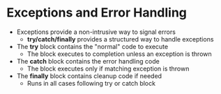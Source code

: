 # Exceptions and Error Handling

* Exceptions provide a non-intrusive way to signal errors
    * **try/catch/finally** provides a structured way to handle exceptions
* The **try** block contains the "normal" code to execute
    * The block executes to completion unless an exception is thrown
* The **catch** block contains the error handling code
    * The block executes only if matching exception is thrown
* The **finally** block contains cleanup code if needed
    * Runs in all cases following try or catch block